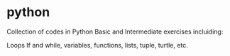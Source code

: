 # python
Collection of codes in Python
Basic and Intermediate exercises incluiding:

Loops If and while, variables, functions, lists, tuple, turtle, etc.  
